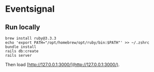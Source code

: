 # Eventsignal

## Run locally

```
brew install ruby@3.3.3
echo 'export PATH="/opt/homebrew/opt/ruby/bin:$PATH"' >> ~/.zshrc
bundle install
rails db:create
rails server
```

Then load [http://127.0.0.1:3000/](http://127.0.0.1:3000/).

